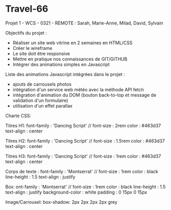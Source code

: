 # Travel-66
Projet 1 - WCS - 0321 - REMOTE : Sarah, Marie-Anne, Milad, David, Sylvain

Objectifs du projet :
- Réaliser un site web vitrine en 2 semaines en HTML/CSS
- Créer le wireframe
- Le site doit être responsive
- Mettre en pratique nos connaissances de GIT/GITHUB
- Intégrer des animations simples en Javascript


Liste des animations Javascript intégrées dans le projet :
- ajouts de carrousels photos
- intégration d'un service web météo avec la méthode API fetch
- intégration d'animation du DOM (bouton back-to-top et message de validation d'un formulaire)
- utilisation d'un effet parallax


Charte CSS:

Titres H1:
font-family : 'Dancing Script' // <link href="https://fonts.googleapis.com/css2?family=Dancing+Script&display=swap" rel="stylesheet">
font-size : 2rem
color : #463d37
text-align : center

Titres H2:
font-family : 'Dancing Script' // <link href="https://fonts.googleapis.com/css2?family=Dancing+Script&display=swap" rel="stylesheet">
font-size : 1.5rem
color : #463d37
text-align : center

Titres H3:
font-family : 'Dancing Script' // <link href="https://fonts.googleapis.com/css2?family=Dancing+Script&display=swap" rel="stylesheet">
font-size : 1rem
color : #463d37
text-align : center


Corps de texte : 
font-family : 'Montserrat' // <link href="https://fonts.googleapis.com/css2?family=Montserrat:wght@200&display=swap" rel="stylesheet">
font-size : 1rem
color : black
line-height : 1.5
text-align : justify

Box:
ont-family : 'Montserrat' // <link href="https://fonts.googleapis.com/css2?family=Montserrat:wght@200&display=swap" rel="stylesheet">
font-size : 1rem
color : black
line-height : 1.5
text-align : justify
background-color : white
padding : 0 15px 0 15px


Image/Carrousel:
box-shadow: 2px 2px 2px 2px grey
